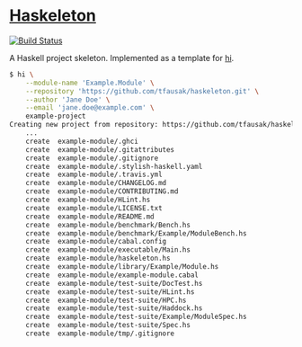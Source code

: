 # [Haskeleton][1]

[![Build Status][2]][3]

A Haskell project skeleton. Implemented as a template for [hi][4].

``` sh
$ hi \
    --module-name 'Example.Module' \
    --repository 'https://github.com/tfausak/haskeleton.git' \
    --author 'Jane Doe' \
    --email 'jane.doe@example.com' \
    example-project
Creating new project from repository: https://github.com/tfausak/haskeleton.git
    ...
    create  example-module/.ghci
    create  example-module/.gitattributes
    create  example-module/.gitignore
    create  example-module/.stylish-haskell.yaml
    create  example-module/.travis.yml
    create  example-module/CHANGELOG.md
    create  example-module/CONTRIBUTING.md
    create  example-module/HLint.hs
    create  example-module/LICENSE.txt
    create  example-module/README.md
    create  example-module/benchmark/Bench.hs
    create  example-module/benchmark/Example/ModuleBench.hs
    create  example-module/cabal.config
    create  example-module/executable/Main.hs
    create  example-module/haskeleton.hs
    create  example-module/library/Example/Module.hs
    create  example-module/example-module.cabal
    create  example-module/test-suite/DocTest.hs
    create  example-module/test-suite/HLint.hs
    create  example-module/test-suite/HPC.hs
    create  example-module/test-suite/Haddock.hs
    create  example-module/test-suite/Example/ModuleSpec.hs
    create  example-module/test-suite/Spec.hs
    create  example-module/tmp/.gitignore
```

[1]: https://github.com/tfausak/haskeleton
[2]: https://travis-ci.org/tfausak/haskeleton.svg?branch=master
[3]: https://travis-ci.org/tfausak/haskeleton
[4]: https://github.com/fujimura/hi
